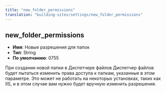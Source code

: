 ```yaml
---
title: "new_folder_permissions"
translation: "building-sites/settings/new_folder_permissions"
---
```


## new_folder_permissions

-   **Имя**: Новые разрешения для папок
-   **Тип**: String
-   **По умолчанию**: 0755

При создании новой папки в Диспетчере файлов Диспетчер файлов будет пытаться изменить права доступа к папкам, указанные в этом параметре. Это может не работать на некоторых установках, таких как IIS, и в этом случае вам нужно будет вручную изменить разрешения.
